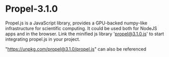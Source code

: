 # Propel-3.1.0
Propel.js is a JavaScript library, provides a GPU-backed numpy-like infrastructure for scientific computing. It could be used both for NodeJS apps and in the browser.
Link the minified js library 'propel@3.1.0.js' to start integrating propel.js in your project.
<script src="propel@3.1.0.js"></script>
"https://unpkg.com/propel@3.1.0/propel.js" can also be referenced
